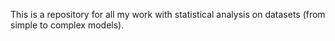 This is a repository for all my work with statistical analysis on datasets (from simple to complex models).